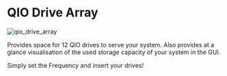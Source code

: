 # QIO Drive Array
![qio_drive_array](item:mekanism:qio_drive_array)

Provides space for 12 QIO drives to serve your system. Also provides at a glance visualisation of the used storage capacity of your system in the GUI.

Simply set the Frequency and insert your drives!

